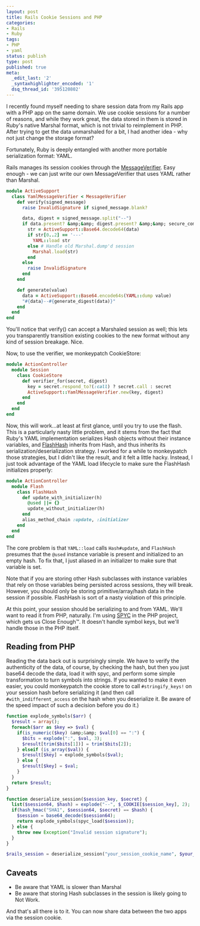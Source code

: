 ```yaml
---
layout: post
title: Rails Cookie Sessions and PHP
categories:
- Rails
- Ruby
tags:
- PHP
- yaml
status: publish
type: post
published: true
meta:
  _edit_last: '2'
  _syntaxhighlighter_encoded: '1'
  dsq_thread_id: '395120802'
---
```

I recently found myself needing to share session data from my Rails app with a PHP app on the same domain. We use cookie sessions for a number of reasons, and while they work great, the data stored in them is stored in Ruby's native Marshal format, which is not trivial to reimplement in PHP. After trying to get the data unmarshaled for a bit, I had another idea - why not just change the storage format?

Fortunately, Ruby is deeply entangled with another more portable serialization format: YAML.

Rails manages its session cookies through the <a href="https://github.com/rails/rails/blob/2-3-stable/activesupport/lib/active_support/message_verifier.rb">MessageVerifier</a>. Easy enough - we can just write our own MessageVerifier that uses YAML rather than Marshal.

~~~ruby
module ActiveSupport
  class YamlMessageVerifier < MessageVerifier
    def verify(signed_message)
      raise InvalidSignature if signed_message.blank?

      data, digest = signed_message.split("--")
      if data.present? &amp;&amp; digest.present? &amp;&amp; secure_compare(digest, generate_digest(data))
        str = ActiveSupport::Base64.decode64(data)
        if str[0..2] == '---'
          YAML::load str
        else # Handle old Marshal.dump'd session
          Marshal.load(str)
        end
      else
        raise InvalidSignature
      end
    end

    def generate(value)
      data = ActiveSupport::Base64.encode64s(YAML::dump value)
      "#{data}--#{generate_digest(data)}"
    end
  end
end
~~~

You'll notice that verify() can accept a Marshaled session as well; this lets you transparently transition existing cookies to the new format without any kind of session breakage. Nice.

Now, to use the verifier, we monkeypatch CookieStore:

~~~ruby
module ActionController
  module Session
    class CookieStore
      def verifier_for(secret, digest)
        key = secret.respond_to?(:call) ? secret.call : secret
        ActiveSupport::YamlMessageVerifier.new(key, digest)
      end
    end
  end
end
~~~

Now, this will work...at least at first glance, until you try to use the flash. This is a particularly nasty little problem, and it stems from the fact that Ruby's YAML implementation serializes Hash objects without their instance variables, and <a href="https://github.com/rails/rails/blob/2-3-stable/actionpack/lib/action_controller/flash.rb">FlashHash</a> inherits from Hash, and thus inherits its serialization/deserialization strategy. I worked for a while to monkeypatch those strategies, but I didn't like the result, and it felt a little hacky. Instead, I just took advantage of the YAML load lifecycle to make sure the FlashHash initializes properly:

~~~ruby
module ActionController
  module Flash
    class FlashHash
      def update_with_initializer(h)
        @used ||= {}
        update_without_initializer(h)
      end
      alias_method_chain :update, :initializer
    end
  end
end
~~~

The core problem is that `YAML::load` calls `Hash#update`, and `FlashHash` presumes that the `@used` instance variable is present and initialized to an empty hash. To fix that, I just aliased in an initializer to make sure that variable is set.

Note that if you are storing other Hash subclasses with instance variables that rely on those variables being persisted across sessions, they will break. However, you should only be storing primitive/array/hash data in the session if possible. FlashHash is sort of a nasty violation of this principle.

At this point, your session should be serializing to and from YAML. We'll want to read it from PHP, naturally. I'm using <a href="http://code.google.com/p/spyc/">SPYC</a> in the PHP project, which gets us Close Enough&trade;. It doesn't handle symbol keys, but we'll handle those in the PHP itself.

<h2>Reading from PHP</h2>

Reading the data back out is surprisingly simple. We have to verify the authenticity of the data, of course, by checking the hash, but then you just base64 decode the data, load it with spyc, and perform some simple transformation to turn symbols into strings. If you wanted to make it even easier, you could monkeypatch the cookie store to call `#stringify_keys!` on your session hash before serializing it (and then call `#with_indifferent_access` on the hash when you deserialize it. Be aware of the speed impact of such a decision before you do it.)

~~~php
function explode_symbols($arr) {
  $result = array();
  foreach($arr as $key => $val) {
    if(is_numeric($key) &amp;&amp; $val[0] == ":") {
      $bits = explode(":", $val, 3);
      $result[trim($bits[1])] = trim($bits[2]);
    } elseif (is_array($val)) {
      $result[$key] = explode_symbols($val);
    } else {
      $result[$key] = $val;
    }
  }    
  return $result;
}

function deserialize_session($session_key, $secret) {
  list($session64, $hash) = explode("--", $_COOKIE[$session_key], 2);
  if(hash_hmac("SHA1", $session64, $secret) == $hash) {
    $session = base64_decode($session64);
    return explode_symbols(spyc_load($session));
  } else {
    throw new Exception("Invalid session signature");
  }
}

$rails_session = deserialize_session("your_session_cookie_name", $your_session_cookie_secret);
~~~

<h2>Caveats</h2>

* Be aware that YAML is slower than Marshal
* Be aware that storing Hash subclasses in the session is likely going to Not Work.

And that's all there is to it. You can now share data between the two apps via the session cookie.
